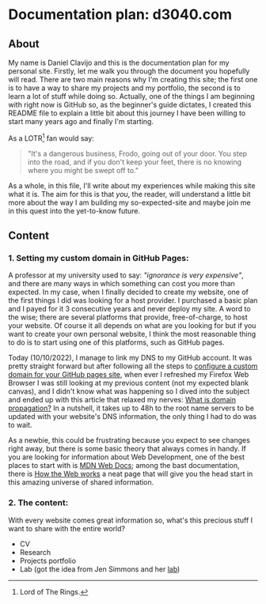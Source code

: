 # Documentation plan: d3040.com

## About

My name is Daniel Clavijo and this is the documentation plan for my personal site. Firstly, let me walk you through the document you hopefully will read. There are two main reasons why I'm creating this site; the first one is to have a way to share my projects and my portfolio, the second is to learn a lot of stuff while doing so. Actually, one of the things I am beginning with right now is GitHub so, as the beginner's guide dictates, I created this README file to explain a little bit about this journey I have been willing to start many years ago and finally I'm starting.

As a LOTR[^1] fan would say:

> "It's a dangerous business, Frodo, going out of your door. You step into the road, and if you don't keep your feet, there is no knowing where you might be swept off to."

As a whole, in this file, I'll write about my experiences while making this site what it is. The aim for this is that _you_, the reader, will understand a little bit more about the way I am building my so-expected-site and maybe join me in this quest into the yet-to-know future.

## Content

### 1. Setting my custom domain in GitHub Pages:

A professor at my university used to say: *"ignorance is very expensive"*, and there are many ways in which something can cost you more than expected. In my case, when I finally decided to create my website, one of the first things I did was looking for a host provider. I purchased a basic plan and I payed for it 3 consecutive years and never deploy my site. A word to the wise; there are several platforms that provide, free-of-charge, to host your website. Of course it all depends on what are you looking for but if you want to create your own personal website, I think the most reasonable thing to do is to start using one of this platforms, such as GitHub pages.

Today (10/10/2022), I manage to link my DNS to my GitHub account. It was pretty straight forward but after following all the steps to [configure a custom domain for your GitHub pages site](https://docs.github.com/en/pages/configuring-a-custom-domain-for-your-github-pages-site), when ever I refreshed my Firefox Web Browser I was still looking at my previous content (not my expected blank canvas), and I didn't know what was happening so I dived into the subject and ended up with this article that relaxed my nerves: [What is domain propagation?](https://whyandhowto.com/thecnical/what-is-domain-propagation) In a nutshell, it takes up to 48h to the root name servers to be updated with your website's DNS information, the only thing I had to do was to wait.

As a newbie, this could be frustrating because you expect to see changes right away, but there is some basic theory that always comes in handy. If you are looking for information about Web Development, one of the best places to start with is [MDN Web Docs](https://developer.mozilla.org/); among the bast documentation, there is [How the Web works](https://developer.mozilla.org/en-US/docs/Learn/Getting_started_with_the_web/How_the_Web_works) a neat page that will give you the head start in this amazing universe of shared information.

### 2. The content:

With every website comes great information so, what's this precious stuff I want to share with the entire world?

- CV
- Research
- Projects portfolio
- Lab (got the idea from Jen Simmons and her [lab](https://labs.jensimmons.com))



[^1]: Lord of The Rings.
